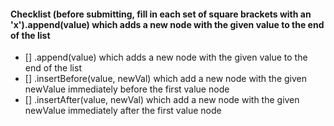 #### Checklist (before submitting, fill in each set of square brackets with an 'x').append(value) which adds a new node with the given value to the end of the list
- [] .append(value) which adds a new node with the given value to the end of the list
- [] .insertBefore(value, newVal) which add a new node with the given newValue immediately before the first value node
- [] .insertAfter(value, newVal) which add a new node with the given newValue immediately after the first value node
